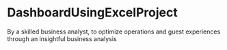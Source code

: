 # DashboardUsingExcelProject
By a skilled business analyst, to optimize operations and guest experiences through an insightful business analysis
